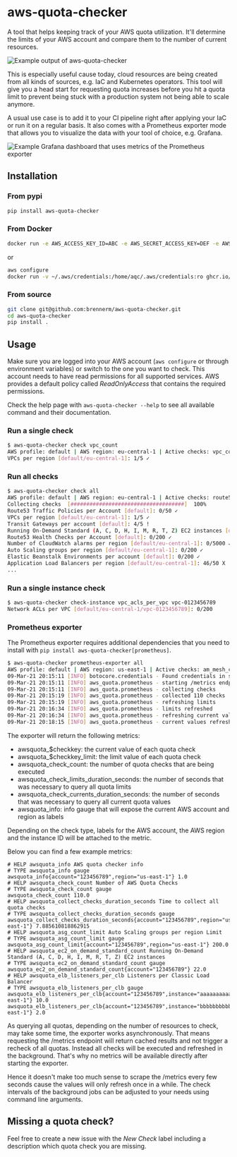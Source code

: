 # aws-quota-checker

A tool that helps keeping track of your AWS quota utilization. It'll determine the limits of your AWS account and compare them to the number of current resources.

![Example output of aws-quota-checker](https://raw.githubusercontent.com/brennerm/aws-quota-checker/master/img/example.png)

This is especially useful cause today, cloud resources are being created from all kinds of sources, e.g. IaC and Kubernetes operators. This tool will give you a head start for requesting quota increases before you hit a quota limit to prevent being stuck with a production system not being able to scale anymore.

A usual use case is to add it to your CI pipeline right after applying your IaC or run it on a regular basis. It also comes with a Prometheus exporter mode that allows you to visualize the data with your tool of choice, e.g. Grafana.

![Example Grafana dashboard that uses metrics of the Prometheus exporter](https://raw.githubusercontent.com/brennerm/aws-quota-checker/master/img/example-grafana-dashboard.png)

## Installation

### From pypi

```bash
pip install aws-quota-checker
```

### From Docker

```bash
docker run -e AWS_ACCESS_KEY_ID=ABC -e AWS_SECRET_ACCESS_KEY=DEF -e AWS_DEFAULT_REGION=eu-central-1 ghcr.io/brennerm/aws-quota-checker
```

or

```bash
aws configure
docker run -v ~/.aws/credentials:/home/aqc/.aws/credentials:ro ghcr.io/brennerm/aws-quota-checker
```

### From source

```bash
git clone git@github.com:brennerm/aws-quota-checker.git
cd aws-quota-checker
pip install .
```

## Usage

Make sure you are logged into your AWS account (`aws configure` or through environment variables) or switch to the one you want to check. This account needs to have read permissions for all supported services. AWS provides a default policy called _ReadOnlyAccess_ that contains the required permissions.

Check the help page with `aws-quota-checker --help` to see all available command and their documentation.

### Run a single check

```bash
$ aws-quota-checker check vpc_count
AWS profile: default | AWS region: eu-central-1 | Active checks: vpc_count
VPCs per region [default/eu-central-1]: 1/5 ✓
```

### Run all checks

```bash
$ aws-quota-checker check all
AWS profile: default | AWS region: eu-central-1 | Active checks: route53_traffic_policy_count,vpc_count,ec2_tgw_count,ec2_on_demand_standard_count,route53_health_check_count,cw_alarm_count,iam_attached_policy_per_role,asg_count,elasticbeanstalk_environment_count,s3_bucket_count,iam_attached_policy_per_user,elb_listeners_per_alb,ec2_eip_count,route53resolver_rule_count,iam_policy_version_count,elb_listeners_per_nlb,vpc_subnets_per_vpc,route53_vpcs_per_hosted_zone,cf_stack_count,iam_user_count,elb_listeners_per_clb,ni_count,dyndb_table_count,elasticbeanstalk_application_count,route53_traffic_policy_instance_count,ig_count,elb_clb_count,ec2_vpn_connection_count,route53_reusable_delegation_set_count,ebs_snapshot_count,route53_hosted_zone_count,iam_attached_policy_per_group,eks_count,am_mesh_count,elb_target_group_count,route53resolver_rule_association_count,iam_server_certificate_count,elb_alb_count,vpc_acls_per_vpc,iam_group_count,ec2_spot_standard_count,route53resolver_endpoint_count,iam_policy_count,elb_nlb_count,sg_count,route53_records_per_hosted_zone,lc_count,ecs_count,secretsmanager_secrets_count
Collecting checks  [####################################]  100%
Route53 Traffic Policies per Account [default]: 0/50 ✓
VPCs per region [default/eu-central-1]: 1/5 ✓
Transit Gateways per account [default]: 4/5 !
Running On-Demand Standard (A, C, D, H, I, M, R, T, Z) EC2 instances [default]: 0/1280 ✓
Route53 Health Checks per Account [default]: 0/200 ✓
Number of CloudWatch alarms per region [default/eu-central-1]: 0/5000 ✓
Auto Scaling groups per region [default/eu-central-1]: 0/200 ✓
Elastic Beanstalk Environments per account [default]: 0/200 ✓
Application Load Balancers per region [default/eu-central-1]: 46/50 X
...
```

### Run a single instance check

```bash
$ aws-quota-checker check-instance vpc_acls_per_vpc vpc-0123456789
Network ACLs per VPC [default/eu-central-1/vpc-0123456789]: 0/200
```

### Prometheus exporter

The Prometheus exporter requires additional dependencies that you need to install with `pip install aws-quota-checker[prometheus]`.

```bash
$ aws-quota-checker prometheus-exporter all
AWS profile: default | AWS region: us-east-1 | Active checks: am_mesh_count,asg_count,cf_stack_count,cw_alarm_count,dyndb_table_count,ebs_snapshot_count,ec2_eip_count,ec2_on_demand_f_count,ec2_on_demand_g_count,ec2_on_demand_inf_count,ec2_on_demand_p_count,ec2_on_demand_standard_count,ec2_on_demand_x_count,ec2_spot_f_count,ec2_spot_g_count,ec2_spot_inf_count,ec2_spot_p_count,ec2_spot_standard_count,ec2_spot_x_count,ec2_tgw_count,ec2_vpn_connection_count,ecs_count,eks_count,elasticbeanstalk_application_count,elasticbeanstalk_environment_count,elb_alb_count,elb_clb_count,elb_listeners_per_alb,elb_listeners_per_clb,elb_listeners_per_nlb,elb_nlb_count,elb_target_group_count,iam_attached_policy_per_group,iam_attached_policy_per_role,iam_attached_policy_per_user,iam_group_count,iam_policy_count,iam_policy_version_count,iam_server_certificate_count,iam_user_count,ig_count,lc_count,ni_count,route53_health_check_count,route53_hosted_zone_count,route53_records_per_hosted_zone,route53_reusable_delegation_set_count,route53_traffic_policy_count,route53_traffic_policy_instance_count,route53_vpcs_per_hosted_zone,route53resolver_endpoint_count,route53resolver_rule_association_count,route53resolver_rule_count,s3_bucket_count,secretsmanager_secrets_count,sg_count,sns_pending_subscriptions_count,sns_subscriptions_per_topic,sns_topics_count,vpc_acls_per_vpc,vpc_count,vpc_subnets_per_vpc
09-Mar-21 20:15:11 [INFO] botocore.credentials - Found credentials in shared credentials file: ~/.aws/credentials
09-Mar-21 20:15:11 [INFO] aws_quota.prometheus - starting /metrics endpoint on port 8080
09-Mar-21 20:15:11 [INFO] aws_quota.prometheus - collecting checks
09-Mar-21 20:15:19 [INFO] aws_quota.prometheus - collected 110 checks
09-Mar-21 20:15:19 [INFO] aws_quota.prometheus - refreshing limits
09-Mar-21 20:16:34 [INFO] aws_quota.prometheus - limits refreshed
09-Mar-21 20:16:34 [INFO] aws_quota.prometheus - refreshing current values
09-Mar-21 20:18:15 [INFO] aws_quota.prometheus - current values refreshed
```

The exporter will return the following metrics:

- awsquota_$checkkey: the current value of each quota check
- awsquota_$checkkey_limit: the limit value of each quota check
- awsquota_check_count: the number of quota checks that are being executed
- awsquota_check_limits_duration_seconds: the number of seconds that was necessary to query all quota limits
- awsquota_check_currents_duration_seconds: the number of seconds that was necessary to query all current quota values
- awsquota_info: info gauge that will expose the current AWS account and region as labels

Depending on the check type, labels for the AWS account, the AWS region and the instance ID will be attached to the metric.

Below you can find a few example metrics:

```
# HELP awsquota_info AWS quota checker info
# TYPE awsquota_info gauge
awsquota_info{account="123456789",region="us-east-1"} 1.0
# HELP awsquota_check_count Number of AWS Quota Checks
# TYPE awsquota_check_count gauge
awsquota_check_count 110.0
# HELP awsquota_collect_checks_duration_seconds Time to collect all quota checks
# TYPE awsquota_collect_checks_duration_seconds gauge
awsquota_collect_checks_duration_seconds{account="123456789",region="us-east-1"} 7.885610818862915
# HELP awsquota_asg_count_limit Auto Scaling groups per region Limit
# TYPE awsquota_asg_count_limit gauge
awsquota_asg_count_limit{account="123456789",region="us-east-1"} 200.0
# HELP awsquota_ec2_on_demand_standard_count Running On-Demand Standard (A, C, D, H, I, M, R, T, Z) EC2 instances
# TYPE awsquota_ec2_on_demand_standard_count gauge
awsquota_ec2_on_demand_standard_count{account="123456789"} 22.0
# HELP awsquota_elb_listeners_per_clb Listeners per Classic Load Balancer
# TYPE awsquota_elb_listeners_per_clb gauge
awsquota_elb_listeners_per_clb{account="123456789",instance="aaaaaaaaaaaaaaaaaaaaaaaaaaaaaaaa",region="us-east-1"} 10.0
awsquota_elb_listeners_per_clb{account="123456789",instance="bbbbbbbbbbbbbbbbbbbbbbbbbbbbbbbb",region="us-east-1"} 2.0
```

As querying all quotas, depending on the number of resources to check, may take some time, the exporter works asynchronously. That means requesting the /metrics endpoint will return cached results and not trigger a recheck of all quotas. Instead all checks will be executed and refreshed in the background. That's why no metrics will be available directly after starting the exporter.

Hence it doesn't make too much sense to scrape the /metrics every few seconds cause the values will only refresh once in a while. The check intervals of the background jobs can be adjusted to your needs using command line arguments.

## Missing a quota check?

Feel free to create a new issue with the _New Check_ label including a description which quota check you are missing.
